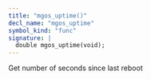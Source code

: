 ```yaml
---
title: "mgos_uptime()"
decl_name: "mgos_uptime"
symbol_kind: "func"
signature: |
  double mgos_uptime(void);
---
```


Get number of seconds since last reboot 

